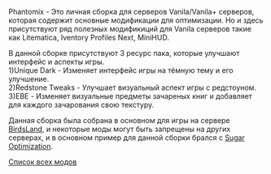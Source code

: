 Phantomix - Это личная сборка для серверов Vanila/Vanila+ серверов, которая содержит основные модификации для оптимизации. Но и здесь присутствуют ряд полезных модификиций для Vanila серверов такие как Litematica, Iventory Profiles Next, MiniHUD.

В данной сборке присутствуют 3 ресурс пака, которые улучшают интерфейс и аспекты игры.  
1)Unique Dark - Изменяет интерфейс игры на тёмную тему и его улучшение.  
2)Redstone Tweaks - Улучшает визуальный аспект игры с редстоуном.  
3)EBE - Изменяет визуальные предметы зачареных книг и добавляет для каждого зачарования свою текстуру.

Данная сборка была собрана в основном для игры на сервере [BirdsLand](https://birds.land/), и некоторые моды могут быть запрещены на других серверах, и в основном пример для данной сборки брался с  [Sugar Optimization](https://modrinth.com/modpack/sugar).

[Список всех модов](https://github.com/FaNToMaSikkk/Phantomix/tree/d16e0a256d5ed115b0d8f555b7778cdd0a70d175/1.20.1/mods)
